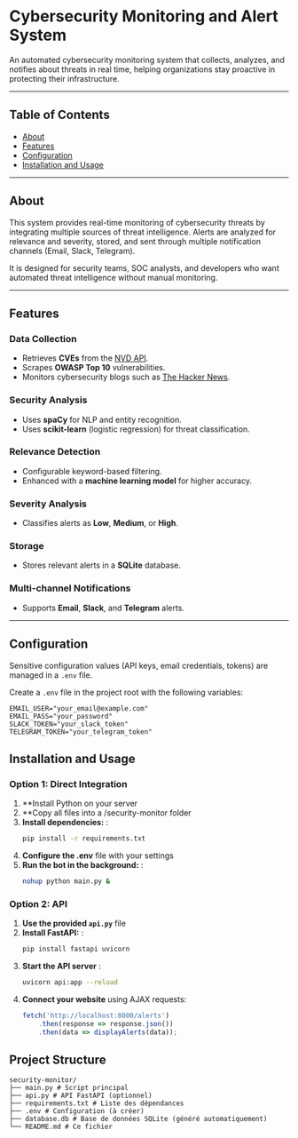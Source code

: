 # Cybersecurity Monitoring and Alert System

An automated cybersecurity monitoring system that collects, analyzes, and notifies about threats in real time, helping organizations stay proactive in protecting their infrastructure.

---

## Table of Contents

- [About](#about)  
- [Features](#features)  
- [Configuration](#configuration)  
- [Installation and Usage](#installation-and-usage)  


---

## About

This system provides real-time monitoring of cybersecurity threats by integrating multiple sources of threat intelligence. Alerts are analyzed for relevance and severity, stored, and sent through multiple notification channels (Email, Slack, Telegram).  

It is designed for security teams, SOC analysts, and developers who want automated threat intelligence without manual monitoring.

---

## Features

### Data Collection
- Retrieves **CVEs** from the [NVD API](https://nvd.nist.gov/developers).  
- Scrapes **OWASP Top 10** vulnerabilities.  
- Monitors cybersecurity blogs such as [The Hacker News](https://thehackernews.com/).  

### Security Analysis
- Uses **spaCy** for NLP and entity recognition.  
- Uses **scikit-learn** (logistic regression) for threat classification.  

### Relevance Detection
- Configurable keyword-based filtering.  
- Enhanced with a **machine learning model** for higher accuracy.  

### Severity Analysis
- Classifies alerts as **Low**, **Medium**, or **High**.  

### Storage
- Stores relevant alerts in a **SQLite** database.  

### Multi-channel Notifications
- Supports **Email**, **Slack**, and **Telegram** alerts.  

---

## Configuration

Sensitive configuration values (API keys, email credentials, tokens) are managed in a `.env` file.  

Create a `.env` file in the project root with the following variables:

```env
EMAIL_USER="your_email@example.com"
EMAIL_PASS="your_password"
SLACK_TOKEN="your_slack_token"
TELEGRAM_TOKEN="your_telegram_token"
```

## Installation and Usage

### Option 1: Direct Integration

1. **Install Python on your server
2. **Copy all files into a /security-monitor folder
3. **Install dependencies:** :
   ```bash
   pip install -r requirements.txt
   ```
4. **Configure the .env** file with your settings
5. **Run the bot in the background:** :
   ```bash
   nohup python main.py &
   ```

### Option 2: API

1. **Use the provided `api.py`** file
2. **Install FastAPI:** :
   ```bash
   pip install fastapi uvicorn
   ```
3. **Start the API server** :
   ```bash
   uvicorn api:app --reload
   ```
4. **Connect your website**  using AJAX requests:
   ```javascript
   fetch('http://localhost:8000/alerts')
       .then(response => response.json())
       .then(data => displayAlerts(data));
   ```

## Project Structure

```
security-monitor/
├── main.py # Script principal
├── api.py # API FastAPI (optionnel)
├── requirements.txt # Liste des dépendances
├── .env # Configuration (à créer)
├── database.db # Base de données SQLite (généré automatiquement)
└── README.md # Ce fichier
